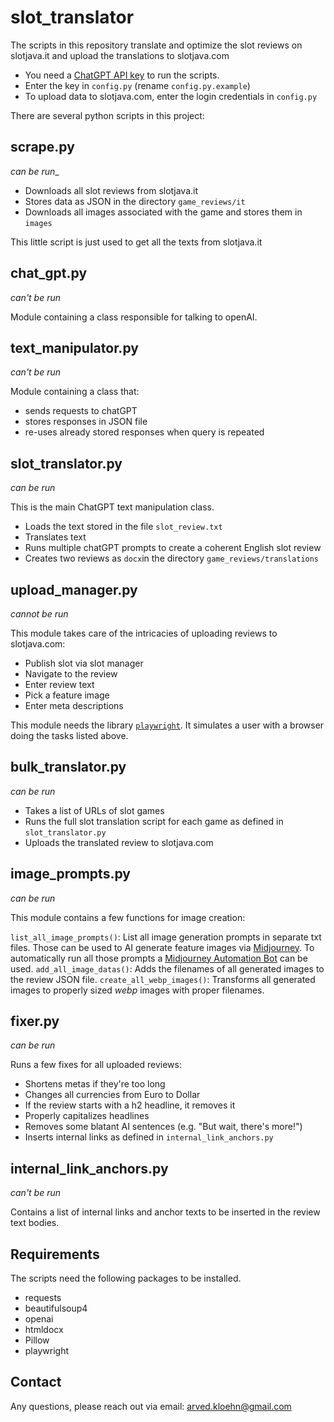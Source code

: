 # slot_translator

The scripts in this repository translate and optimize the slot reviews on slotjava.it and upload the translations to slotjava.com

- You need a [ChatGPT API key](https://platform.openai.com/account/api-keys) to run the scripts.
- Enter the key in `config.py` (rename `config.py.example`)
- To upload data to slotjava.com, enter the login credentials in `config.py`

There are several python scripts in this project:

## scrape.py
_can be run__

- Downloads all slot reviews from slotjava.it
- Stores data as JSON in the directory `game_reviews/it`
- Downloads all images associated with the game and stores them in `images`

This little script is just used to get all the texts from slotjava.it

## chat_gpt.py
_can't be run_

Module containing a class responsible for talking to openAI.

## text_manipulator.py
_can't be run_

Module containing a class that:
- sends requests to chatGPT
- stores responses in JSON file
- re-uses already stored responses when query is repeated

## slot_translator.py
_can be run_

This is the main ChatGPT text manipulation class.

- Loads the text stored in the file `slot_review.txt`
- Translates text
- Runs multiple chatGPT prompts to create a coherent English slot review
- Creates two reviews as `docx`in the directory `game_reviews/translations`

## upload_manager.py
_cannot be run_

This module takes care of the intricacies of uploading reviews to slotjava.com:

- Publish slot via slot manager
- Navigate to the review
- Enter review text
- Pick a feature image
- Enter meta descriptions

This module needs the library [`playwright`](https://playwright.dev/python/). It simulates a user with a browser doing the tasks listed above.

## bulk_translator.py
_can be run_

- Takes a list of URLs of slot games
- Runs the full slot translation script for each game as defined in `slot_translator.py`
- Uploads the translated review to slotjava.com

## image_prompts.py
_can be run_

This module contains a few functions for image creation:

`list_all_image_prompts()`: List all image generation prompts in separate txt files. Those can be used to AI generate feature images via [Midjourney](https://www.midjourney.com/). To automatically run all those prompts a [Midjourney Automation Bot](https://kingmichael.gumroad.com/l/ewuso) can be used.
`add_all_image_datas()`: Adds the filenames of all generated images to the review JSON file.
`create_all_webp_images()`: Transforms all generated images to properly sized _webp_ images with proper filenames.

## fixer.py
_can be run_

Runs a few fixes for all uploaded reviews:

- Shortens metas if they're too long
- Changes all currencies from Euro to Dollar
- If the review starts with a h2 headline, it removes it
- Properly capitalizes headlines
- Removes some blatant AI sentences (e.g. "But wait, there's more!")
- Inserts internal links as defined in `internal_link_anchors.py`

## internal_link_anchors.py

_can't be run_

Contains a list of internal links and anchor texts to be inserted in the review text bodies.

## Requirements

The scripts need the following packages to be installed.

- requests
- beautifulsoup4
- openai
- htmldocx
- Pillow
- playwright

## Contact

Any questions, please reach out via email: arved.kloehn@gmail.com

